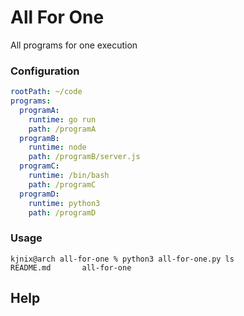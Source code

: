 
# All For One

All programs for one execution

### Configuration

```programs.yml
rootPath: ~/code
programs:
  programA:
    runtime: go run
    path: /programA
  programB:
    runtime: node
    path: /programB/server.js
  programC:
    runtime: /bin/bash
    path: /programC
  programD:
    runtime: python3
    path: /programD
```
### Usage

```
kjnix@arch all-for-one % python3 all-for-one.py ls
README.md       all-for-one
```

## Help